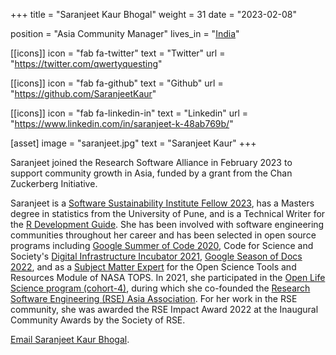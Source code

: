 +++
title = "Saranjeet Kaur Bhogal"
weight = 31
date = "2023-02-08"

position = "Asia Community Manager"
lives_in = "[India](https://www.timeanddate.com/worldclock/india/new-delhi)"

[[icons]]
  icon = "fab fa-twitter"
  text = "Twitter"
  url = "https://twitter.com/qwertyquesting"

[[icons]]
  icon = "fab fa-github"
  text = "Github"
  url = "https://github.com/SaranjeetKaur"

[[icons]]
  icon = "fab fa-linkedin-in"
  text = "Linkedin"
  url = "https://www.linkedin.com/in/saranjeet-k-48ab769b/"

[asset]
  image = "saranjeet.jpg"
  text = "Saranjeet Kaur"
+++

Saranjeet joined the Research Software Alliance in February 2023 to support community growth in Asia, funded by a grant from the Chan Zuckerberg Initiative.

Saranjeet is a [Software Sustainability Institute Fellow 2023](https://www.software.ac.uk/about/fellows), has a Masters degree in statistics from the University of Pune, and is a Technical Writer for the [R Development Guide](https://contributor.r-project.org/rdevguide/). She has been involved with  software engineering communities throughout her career and has been selected in open source programs including [Google Summer of Code 2020](https://summerofcode.withgoogle.com/archive/2020/projects/6019152965271552), Code for Science and Society's [Digital Infrastructure Incubator 2021](https://www.codeforsociety.org/incubator/projects/building-community-around-the-r-development-guide), [Google Season of Docs 2022](https://github.com/rstats-gsod/gsod2022/wiki/GSOD-2022-Proposal), and as a [Subject Matter Expert](https://github.com/nasa/Transform-to-Open-Science/blob/main/docs/Area2_Capacity_Sharing/Open-Science-101/curriculum_leads.md#open-science-tools-and-resources) for the Open Science Tools and Resources Module of NASA TOPS. In 2021, she participated in the [Open Life Science program (cohort-4)](https://openlifesci.org/ols-4/projects-participants/), during which she co-founded the [Research Software Engineering (RSE) Asia Association](https://rse-asia.github.io/RSE_Asia/). For her work in the RSE community, she was awarded the RSE Impact Award 2022 at the Inaugural Community Awards by the Society of RSE.

[Email Saranjeet Kaur Bhogal](mailto:kaur.saranjeet3@gmail.com).
